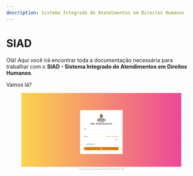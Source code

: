 ```yaml
---
description: Sistema Integrado de Atendimentos em Direitos Humanos
---
```


# SIAD

Olá! Aqui você irá encontrar toda a documentação necessária para trabalhar com o **SIAD - Sistema Integrado de Atendimentos em Direitos Humanos**.

Vamos lá?

<figure><img src=".gitbook/assets/image (1) (1) (1) (1).png" alt=""><figcaption></figcaption></figure>
